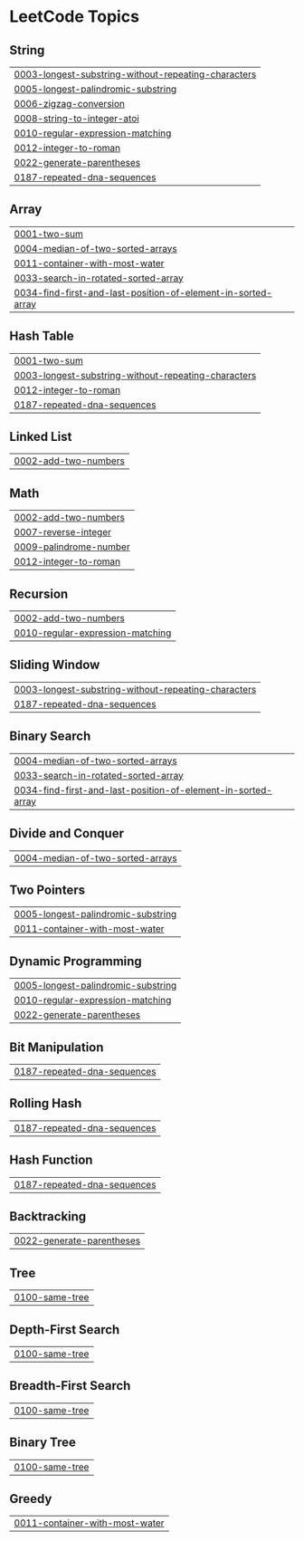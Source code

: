 <!---LeetCode Topics Start-->
# LeetCode Topics
## String
|  |
| ------- |
| [0003-longest-substring-without-repeating-characters](https://github.com/EnricoZanetti/leetcode/tree/master/0003-longest-substring-without-repeating-characters) |
| [0005-longest-palindromic-substring](https://github.com/EnricoZanetti/leetcode/tree/master/0005-longest-palindromic-substring) |
| [0006-zigzag-conversion](https://github.com/EnricoZanetti/leetcode/tree/master/0006-zigzag-conversion) |
| [0008-string-to-integer-atoi](https://github.com/EnricoZanetti/leetcode/tree/master/0008-string-to-integer-atoi) |
| [0010-regular-expression-matching](https://github.com/EnricoZanetti/leetcode/tree/master/0010-regular-expression-matching) |
| [0012-integer-to-roman](https://github.com/EnricoZanetti/leetcode/tree/master/0012-integer-to-roman) |
| [0022-generate-parentheses](https://github.com/EnricoZanetti/leetcode/tree/master/0022-generate-parentheses) |
| [0187-repeated-dna-sequences](https://github.com/EnricoZanetti/leetcode/tree/master/0187-repeated-dna-sequences) |
## Array
|  |
| ------- |
| [0001-two-sum](https://github.com/EnricoZanetti/leetcode/tree/master/0001-two-sum) |
| [0004-median-of-two-sorted-arrays](https://github.com/EnricoZanetti/leetcode/tree/master/0004-median-of-two-sorted-arrays) |
| [0011-container-with-most-water](https://github.com/EnricoZanetti/leetcode/tree/master/0011-container-with-most-water) |
| [0033-search-in-rotated-sorted-array](https://github.com/EnricoZanetti/leetcode/tree/master/0033-search-in-rotated-sorted-array) |
| [0034-find-first-and-last-position-of-element-in-sorted-array](https://github.com/EnricoZanetti/leetcode/tree/master/0034-find-first-and-last-position-of-element-in-sorted-array) |
## Hash Table
|  |
| ------- |
| [0001-two-sum](https://github.com/EnricoZanetti/leetcode/tree/master/0001-two-sum) |
| [0003-longest-substring-without-repeating-characters](https://github.com/EnricoZanetti/leetcode/tree/master/0003-longest-substring-without-repeating-characters) |
| [0012-integer-to-roman](https://github.com/EnricoZanetti/leetcode/tree/master/0012-integer-to-roman) |
| [0187-repeated-dna-sequences](https://github.com/EnricoZanetti/leetcode/tree/master/0187-repeated-dna-sequences) |
## Linked List
|  |
| ------- |
| [0002-add-two-numbers](https://github.com/EnricoZanetti/leetcode/tree/master/0002-add-two-numbers) |
## Math
|  |
| ------- |
| [0002-add-two-numbers](https://github.com/EnricoZanetti/leetcode/tree/master/0002-add-two-numbers) |
| [0007-reverse-integer](https://github.com/EnricoZanetti/leetcode/tree/master/0007-reverse-integer) |
| [0009-palindrome-number](https://github.com/EnricoZanetti/leetcode/tree/master/0009-palindrome-number) |
| [0012-integer-to-roman](https://github.com/EnricoZanetti/leetcode/tree/master/0012-integer-to-roman) |
## Recursion
|  |
| ------- |
| [0002-add-two-numbers](https://github.com/EnricoZanetti/leetcode/tree/master/0002-add-two-numbers) |
| [0010-regular-expression-matching](https://github.com/EnricoZanetti/leetcode/tree/master/0010-regular-expression-matching) |
## Sliding Window
|  |
| ------- |
| [0003-longest-substring-without-repeating-characters](https://github.com/EnricoZanetti/leetcode/tree/master/0003-longest-substring-without-repeating-characters) |
| [0187-repeated-dna-sequences](https://github.com/EnricoZanetti/leetcode/tree/master/0187-repeated-dna-sequences) |
## Binary Search
|  |
| ------- |
| [0004-median-of-two-sorted-arrays](https://github.com/EnricoZanetti/leetcode/tree/master/0004-median-of-two-sorted-arrays) |
| [0033-search-in-rotated-sorted-array](https://github.com/EnricoZanetti/leetcode/tree/master/0033-search-in-rotated-sorted-array) |
| [0034-find-first-and-last-position-of-element-in-sorted-array](https://github.com/EnricoZanetti/leetcode/tree/master/0034-find-first-and-last-position-of-element-in-sorted-array) |
## Divide and Conquer
|  |
| ------- |
| [0004-median-of-two-sorted-arrays](https://github.com/EnricoZanetti/leetcode/tree/master/0004-median-of-two-sorted-arrays) |
## Two Pointers
|  |
| ------- |
| [0005-longest-palindromic-substring](https://github.com/EnricoZanetti/leetcode/tree/master/0005-longest-palindromic-substring) |
| [0011-container-with-most-water](https://github.com/EnricoZanetti/leetcode/tree/master/0011-container-with-most-water) |
## Dynamic Programming
|  |
| ------- |
| [0005-longest-palindromic-substring](https://github.com/EnricoZanetti/leetcode/tree/master/0005-longest-palindromic-substring) |
| [0010-regular-expression-matching](https://github.com/EnricoZanetti/leetcode/tree/master/0010-regular-expression-matching) |
| [0022-generate-parentheses](https://github.com/EnricoZanetti/leetcode/tree/master/0022-generate-parentheses) |
## Bit Manipulation
|  |
| ------- |
| [0187-repeated-dna-sequences](https://github.com/EnricoZanetti/leetcode/tree/master/0187-repeated-dna-sequences) |
## Rolling Hash
|  |
| ------- |
| [0187-repeated-dna-sequences](https://github.com/EnricoZanetti/leetcode/tree/master/0187-repeated-dna-sequences) |
## Hash Function
|  |
| ------- |
| [0187-repeated-dna-sequences](https://github.com/EnricoZanetti/leetcode/tree/master/0187-repeated-dna-sequences) |
## Backtracking
|  |
| ------- |
| [0022-generate-parentheses](https://github.com/EnricoZanetti/leetcode/tree/master/0022-generate-parentheses) |
## Tree
|  |
| ------- |
| [0100-same-tree](https://github.com/EnricoZanetti/leetcode/tree/master/0100-same-tree) |
## Depth-First Search
|  |
| ------- |
| [0100-same-tree](https://github.com/EnricoZanetti/leetcode/tree/master/0100-same-tree) |
## Breadth-First Search
|  |
| ------- |
| [0100-same-tree](https://github.com/EnricoZanetti/leetcode/tree/master/0100-same-tree) |
## Binary Tree
|  |
| ------- |
| [0100-same-tree](https://github.com/EnricoZanetti/leetcode/tree/master/0100-same-tree) |
## Greedy
|  |
| ------- |
| [0011-container-with-most-water](https://github.com/EnricoZanetti/leetcode/tree/master/0011-container-with-most-water) |
<!---LeetCode Topics End-->
